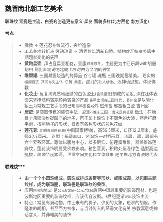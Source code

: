 **魏晋南北朝工艺美术**
----------------------------------------------------------------------------------------
联珠纹 青瓷是主流，白瓷的创造更有意义 犀皮 面貌多样(北方西化 南方汉化)

#### 考点
> - 佛教 -> 莲花忍冬纹流行，夹纻造像
> - 工艺美术转折点 灵动瑰奇 -> 清秀修长清新自然。植物纹开始变多唐中期题材变化的先声
> - **黄釉扁壶**: 拜占庭扁壶相仿，壶腹`联珠忍冬`，主题更为中亚乐舞with胡服胡相  最能直观说明北朝上层对西方文明的钟爱 
> - **堆塑罐**: 三国越窑烧造的殉葬品 谷仓罐 魂瓶 三国晚期最精美。 现实的`楼阁庭院 其间布列主仆 乐舞 禽畜`，虚幻的`仙人佛像`。汉神仙思想，体现佛教
> - **化妆土**: 反复淘洗质地细腻的白色瓷土(`含铁量低`)制成的泥浆, 涂在胚体表面来遮掩坯料较差颜色较深的产品 `最早出现在三国时代`，`婺州窑`是以施化妆土为常规工艺手段的已知`最早瓷窑`另外 磁州窑 邢窑粗白瓷 吉州窑
> - **犀皮**: 是漆器传统的装饰手法，`起源不晚于三国`，`唐宋是兴盛期` 做法：在胎骨上用稠漆堆砌凹凸的地子，再于其上髹饰上不同色的大漆，然后打磨平滑，按照地子的形状，器表有各种形状的彩色花纹
> - **莲花尊**: `北朝青瓷莲花尊`(中国国家博物)，高59.5厘米，口径12.2厘米，底径20.2厘米。 造型：长颈直口，外沿饰一对桥形耳，流肩，颈、肩部有六个双系环耳。尊体以腹为中心，以多层仰、俯莲瓣堆雕，器盖雕饰莲瓣纹，莲花装饰明显受佛教影响。釉色莹润，积釉处呈浅绿色 造型高达挺拔，装饰华丽繁缛，注重空间变化和立体效果 是早期北方青瓷的代表

#### 联珠纹***
> - **由一个个小圆珠组成。圆珠或排成条带等形状，或围成圆，以包围主题纹样，成为联珠圈，联珠圈是联珠纹的典型。**  
> - 应用`时间和地区`: 是`公元6世纪~公元7世纪`后期中国最重要的装饰题材，也是波斯地区重要的装饰纹样，应该传自波斯。`8`世纪逐渐`淡出`装饰主流  
> - 特点：常见有翼动物，中土未有的狮子，少见的大象，短窄的胡服，作隆准的胡相，甚至西方神像，与当时传入的萨珊文化有关 宗教寓意或神话含义，并非唯美的装饰
